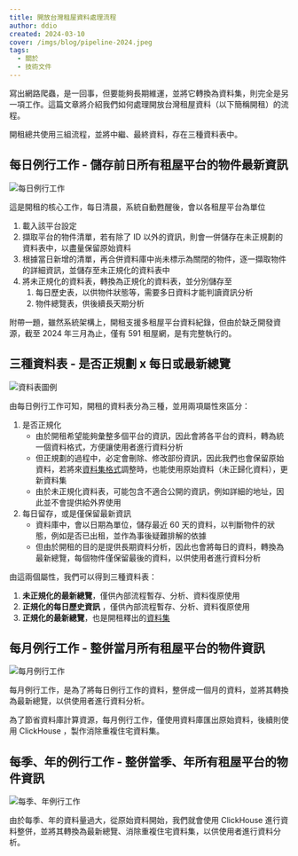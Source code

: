 ```yaml
---
title: 開放台灣租屋資料處理流程
author: ddio
created: 2024-03-10
cover: /imgs/blog/pipeline-2024.jpeg
tags:
  - 關於
  - 技術文件
---
```


寫出網路爬蟲，是一回事，但要能夠長期維運，並將它轉換為資料集，則完全是另一項工作。這篇文章將介紹我們如何處理開放台灣租屋資料（以下簡稱開租）的流程。

開租總共使用三組流程，並將中繼、最終資料，存在三種資料表中。

<!--more-->

## 每日例行工作 - 儲存前日所有租屋平台的物件最新資訊

![每日例行工作](/imgs/blog/twrh-daily-pipeline.png)

這是開租的核心工作，每日清晨，系統自動甦醒後，會以各租屋平台為單位

1. 載入該平台設定
2. 擷取平台的物件清單，若有除了 ID 以外的資訊，則會一併儲存在未正規劃的資料表中，以盡量保留原始資料
3. 根據當日新增的清單，再合併資料庫中尚未標示為關閉的物件，逐一擷取物件的詳細資訊，並儲存至未正規化的資料表中
4. 將未正規化的資料表，轉換為正規化的資料表，並分別儲存至
   1. 每日歷史表，以供物件狀態等，需要多日資料才能判讀資訊分析
   2. 物件總覽表，供後續長天期分析

附帶一題，雖然系統架構上，開租支援多租屋平台資料紀錄，但由於缺乏開發資源，截至 2024 年三月為止，僅有 591 租屋網，是有完整執行的。

## 三種資料表 - 是否正規劃 x 每日或最新總覽

![資料表圖例](/imgs/blog/twrh-table-types.png)

由每日例行工作可知，開租的資料表分為三種，並用兩項屬性來區分：

1. 是否正規化
   - 由於開租希望能夠彙整多個平台的資訊，因此會將各平台的資料，轉為統一個資料格式，方便讓使用者進行資料分析
   - 但正規劃的過程中，必定會刪除、修改部份資訊，因此我們也會保留原始資料，若將來[資料集格式](/about-data-set/)調整時，也能使用原始資料（未正歸化資料），更新資料集
   - 由於未正規化資料表，可能包含不適合公開的資訊，例如詳細的地址，因此並不會提供給外界使用
2. 每日留存，或是僅保留最新資訊
   - 資料庫中，會以日期為單位，儲存最近 60 天的資料，以判斷物件的狀態，例如是否已出租，並作為事後疑難排解的依據
   - 但由於開租的目的是提供長期資料分析，因此也會將每日的資料，轉換為最新總覽，每個物件僅保留最後的資料，以供使用者進行資料分析

由這兩個屬性，我們可以得到三種資料表：

1. **未正規化的最新總覽**，僅供內部流程暫存、分析、資料復原使用
2. **正規化的每日歷史資訊** ，僅供內部流程暫存、分析、資料復原使用
3. **正規化的最新總覽**，也是開租釋出的[資料集](/download/)

## 每月例行工作 - 整併當月所有租屋平台的物件資訊

![每月例行工作](/imgs/blog/twrh-monthly-pipeline.png)

每月例行工作，是為了將每日例行工作的資料，整併成一個月的資料，並將其轉換為最新總覽，以供使用者進行資料分析。

為了節省資料庫計算資源，每月例行工作，僅使用資料庫匯出原始資料，後續則使用 ClickHouse ，製作消除重複住宅資料集。

## 每季、年的例行工作 - 整併當季、年所有租屋平台的物件資訊

![每季、年例行工作](/imgs/blog/twrh-quarterly-pipeline.png)

由於每季、年的資料量過大，從原始資料開始，我們就會使用 ClickHouse 進行資料整併，並將其轉換為最新總覽、消除重複住宅資料集，以供使用者進行資料分析。

